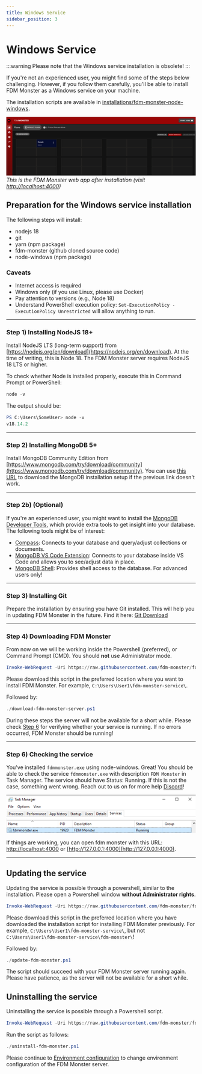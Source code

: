 ```yaml
---
title: Windows Service
sidebar_position: 3
---
```


# Windows Service

:::warning
Please note that the Windows service installation is obsolete!
:::

If you're not an experienced user, you might find some of the steps below challenging. However, if you follow them carefully, you'll be able to install FDM Monster as a Windows service on your machine.

The installation scripts are available in [installations/fdm-monster-node-windows](https://github.com/fdm-monster/fdm-monster/tree/main/installations/fdm-monster-node-windows).

![Image](../images/server-running.png)
*This is the FDM Monster web app after installation (visit [http://localhost:4000](http://localhost:4000))*

## Preparation for the Windows service installation

The following steps will install:

- nodejs 18
- git
- yarn (npm package)
- fdm-monster (github cloned source code)
- node-windows (npm package)

### Caveats

- Internet access is required
- Windows only (if you use Linux, please use Docker)
- Pay attention to versions (e.g., Node 18)
- Understand PowerShell execution policy: `Set-ExecutionPolicy -ExecutionPolicy Unrestricted` will allow anything to run.

---

### Step 1) Installing NodeJS 18+

Install NodeJS LTS (long-term support) from [https://nodejs.org/en/download](https://nodejs.org/en/download). At the time of writing, this is Node 18. The FDM Monster server requires NodeJS 18 LTS or higher.

To check whether Node is installed properly, execute this in Command Prompt or PowerShell:

```powershell
node -v
```

The output should be:

```powershell
PS C:\Users\SomeUser> node -v
v18.14.2
```

---

### Step 2) Installing MongoDB 5+

Install MongoDB Community Edition from [https://www.mongodb.com/try/download/community](https://www.mongodb.com/try/download/community).
You can use [this URL](https://fastdl.mongodb.org/windows/mongodb-windows-x86_64-6.0.5-signed.msi) to download the MongoDB installation setup
if the previous link doesn't work.

---

### Step 2b) (Optional)

If you're an experienced user, you might want to install the [MongoDB Developer Tools](https://www.mongodb.com/developer-tools), which provide extra tools to get insight into your database. The following tools might be of interest:

- [Compass](https://www.mongodb.com/products/compass): Connects to your database and query/adjust collections or documents.
- [MongoDB VS Code Extension](https://www.mongodb.com/products/vs-code): Connects to your database inside VS Code and allows you to see/adjust data in place.
- [MongoDB Shell](https://www.mongodb.com/products/shell): Provides shell access to the database. For advanced users only!

---

### Step 3) Installing Git

Prepare the installation by ensuring you have Git installed. This will help you in updating FDM Monster in the future. Find it here: [Git Download](https://git-scm.com/downloads)

---

### Step 4) Downloading FDM Monster

From now on we will be working inside the Powershell (preferred), or Command Prompt (CMD). You should **not** use Administrator mode.

```powershell
Invoke-WebRequest -Uri https://raw.githubusercontent.com/fdm-monster/fdm-monster/develop/installations/fdm-monster-node-windows/download-fdm-monster-server.ps1 -OutFile .\download-fdm-monster-server.ps1
```

Please download this script in the preferred location where you want to install FDM Monster. For example, `C:\Users\User1\fdm-monster-service\`.

Followed by:

```powershell
./download-fdm-monster-server.ps1
```

During these steps the server will not be available for a short while. Please check [Step 6](#step-6-checking-the-service) for verifying whether your service is running.
If no errors occurred, FDM Monster should be running!

---

### Step 6) Checking the service

You've installed `fdmmonster.exe` using node-windows. Great! You should be able to check the service `fdmmonster.exe` with description `FDM Monster` in Task Manager.
The service should have Status: Running. If this is not the case, something went wrong. Reach out to us on for more help [Discord](https://discord.gg/mwA8uP8CMc)!

![Image](../images/task-manager.png)

If things are working, you can open fdm monster with this URL: [http://localhost:4000](http://localhost:4000) or [http://127.0.0.1:4000](http://127.0.0.1:4000).

---

## Updating the service

Updating the service is possible through a powershell, similar to the installation. Please open a Powershell window **without Administrator rights**.

```powershell
Invoke-WebRequest -Uri https://raw.githubusercontent.com/fdm-monster/fdm-monster/develop/installations/fdm-monster-node-windows/update-fdm-monster.ps1 -OutFile .\update-fdm-monster.ps1
```

Please download this script in the preferred location where you have downloaded the installation script for installing FDM Monster previously.
For example, `C:\Users\User1\fdm-monster-service\`, but not `C:\Users\User1\fdm-monster-service\fdm-monster\`!

Followed by:

```powershell
./update-fdm-monster.ps1
```

The script should succeed with your FDM Monster server running again. Please have patience, as the server will not be available for a short while.

## Uninstalling the service

Uninstalling the service is possible through a Powershell script.

```powershell
Invoke-WebRequest -Uri https://raw.githubusercontent.com/fdm-monster/fdm-monster/develop/installations/fdm-monster-node-windows/uninstall-fdm-monster.ps1 -OutFile .\uninstall-fdm-monster.ps1
```

Run the script as follows:

```powershell
./uninstall-fdm-monster.ps1
```

Please continue to [Environment configuration](../2_configuration/preconfiguration.md) to change environment configuration of the FDM Monster server.
